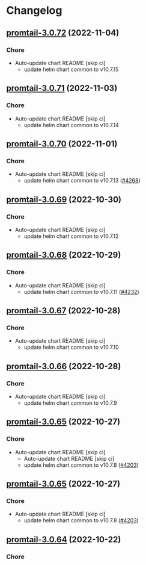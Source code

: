 # Changelog



## [promtail-3.0.72](https://github.com/truecharts/charts/compare/promtail-3.0.71...promtail-3.0.72) (2022-11-04)

### Chore

- Auto-update chart README [skip ci]
  - update helm chart common to v10.7.15




## [promtail-3.0.71](https://github.com/truecharts/charts/compare/promtail-3.0.70...promtail-3.0.71) (2022-11-03)

### Chore

- Auto-update chart README [skip ci]
  - update helm chart common to v10.7.14




## [promtail-3.0.70](https://github.com/truecharts/charts/compare/promtail-3.0.69...promtail-3.0.70) (2022-11-01)

### Chore

- Auto-update chart README [skip ci]
  - update helm chart common to v10.7.13 ([#4268](https://github.com/truecharts/charts/issues/4268))




## [promtail-3.0.69](https://github.com/truecharts/charts/compare/promtail-3.0.68...promtail-3.0.69) (2022-10-30)

### Chore

- Auto-update chart README [skip ci]
  - update helm chart common to v10.7.12




## [promtail-3.0.68](https://github.com/truecharts/charts/compare/promtail-3.0.67...promtail-3.0.68) (2022-10-29)

### Chore

- Auto-update chart README [skip ci]
  - update helm chart common to v10.7.11 ([#4232](https://github.com/truecharts/charts/issues/4232))




## [promtail-3.0.67](https://github.com/truecharts/charts/compare/promtail-3.0.66...promtail-3.0.67) (2022-10-28)

### Chore

- Auto-update chart README [skip ci]
  - update helm chart common to v10.7.10




## [promtail-3.0.66](https://github.com/truecharts/charts/compare/promtail-3.0.65...promtail-3.0.66) (2022-10-28)

### Chore

- Auto-update chart README [skip ci]
  - update helm chart common to v10.7.9




## [promtail-3.0.65](https://github.com/truecharts/charts/compare/promtail-3.0.64...promtail-3.0.65) (2022-10-27)

### Chore

- Auto-update chart README [skip ci]
  - Auto-update chart README [skip ci]
  - update helm chart common to v10.7.8 ([#4203](https://github.com/truecharts/charts/issues/4203))




## [promtail-3.0.65](https://github.com/truecharts/charts/compare/promtail-3.0.64...promtail-3.0.65) (2022-10-27)

### Chore

- Auto-update chart README [skip ci]
  - update helm chart common to v10.7.8 ([#4203](https://github.com/truecharts/charts/issues/4203))




## [promtail-3.0.64](https://github.com/truecharts/charts/compare/promtail-3.0.63...promtail-3.0.64) (2022-10-22)

### Chore


